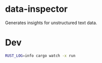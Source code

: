# data-inspector

Generates insights for unstructured text data.

# Dev
```sh
RUST_LOG=info cargo watch -x run
```
